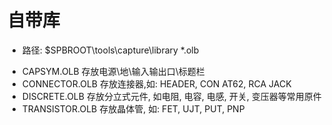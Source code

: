 # 自带库

- 路径: $SPBROOT\tools\capture\library *.olb

* CAPSYM.OLB 存放电源\地\输入输出口\标题栏
* CONNECTOR.OLB 存放连接器,如: HEADER, CON AT62, RCA JACK
* DISCRETE.OLB  存放分立式元件, 如电阻, 电容, 电感, 开关, 变压器等常用原件
* TRANSISTOR.OLB 存放晶体管, 如: FET, UJT, PUT, PNP